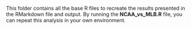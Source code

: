 This folder contains all the base R files to recreate the results presented in the RMarkdown file and output. By running the **NCAA_vs_MLB.R** file, you can repeat this analysis in your own environment.

